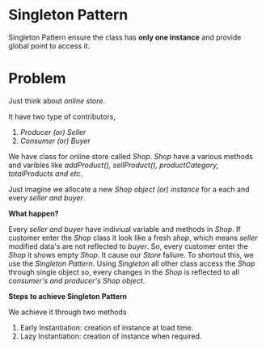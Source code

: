 # Singleton Pattern

Singleton Pattern ensure the class has **only one instance** and provide global point to access it.

# Problem 
Just think about _online store_.

It have two type of contributors,

1) _Producer (or) Seller_
2) _Consumer (or) Buyer_
    
We have class for online store called _Shop_. _Shop_ have a various methods and varibles like _addProduct(), sellProduct(), productCategory, totalProducts and etc_.
    
 Just imagine we allocate a new _Shop object (or) instance_ for a each and every _seller and buyer_.
 
 **What happen?**
 
 Every _seller and buyer_ have indiviual variable and methods in _Shop_. If customer enter the _Shop_ class it look like a fresh _shop_, which means _seller_ modified data's are not reflected to _buyer_. So, every customer enter the _Shop_ it shows empty _Shop_. It cause our _Store_ failure. To shortout this, we use the _Singleton Pattern_. Using _Singleton_ all other class access the _Shop_ through single object so, every changes in the _Shop_ is reflected to all _consumer's and producer's Shop object_.
    
**Steps to achieve Singleton Pattern**
    
   We achieve it through two methods    
   1) Early Instantiation: creation of instance at load time.
   2) Lazy Instantiation: creation of instance when required.
